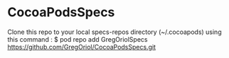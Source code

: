 CocoaPodsSpecs
==============

Clone this repo to your local specs-repos directory (~/.cocoapods) using this command :
$ pod repo add GregOriolSpecs https://github.com/GregOriol/CocoaPodsSpecs.git
